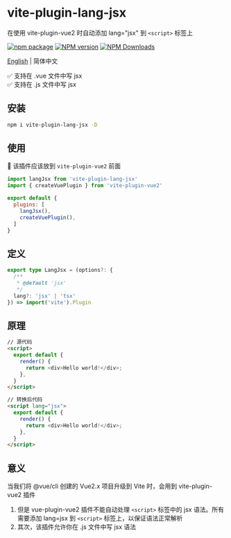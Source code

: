 # vite-plugin-lang-jsx

在使用 vite-plugin-vue2 时自动添加 lang="jsx" 到 `<script>` 标签上

[![npm package](https://nodei.co/npm/vite-plugin-lang-jsx.png?downloads=true&downloadRank=true&stars=true)](https://www.npmjs.com/package/vite-plugin-lang-jsx)
[![NPM version](https://img.shields.io/npm/v/vite-plugin-lang-jsx.svg?style=flat)](https://npmjs.org/package/vite-plugin-lang-jsx)
[![NPM Downloads](https://img.shields.io/npm/dm/vite-plugin-lang-jsx.svg?style=flat)](https://npmjs.org/package/vite-plugin-lang-jsx)

[English](https://github.com/vite-plugin/vite-plugin-lang-jsx/#readme) | 简体中文


✅ 支持在 .vue 文件中写 jsx  
✅ 支持在 .js 文件中写 jsx  

## 安装

```bash
npm i vite-plugin-lang-jsx -D
```

## 使用

🚧 该插件应该放到 `vite-plugin-vue2` 前面

```js
import langJsx from 'vite-plugin-lang-jsx'
import { createVuePlugin } from 'vite-plugin-vue2'

export default {
  plugins: [
    langJsx(),
    createVuePlugin(),
  ]
}
```

## 定义

```typescript
export type LangJsx = (options?: {
  /**
   * @default 'jsx'
   */
  lang?: 'jsx' | 'tsx'
}) => import('vite').Plugin
```

## 原理

```html
// 源代码
<script>
  export default {
    render() {
      return <div>Hello world!</div>;
    },
  }
</script>

// 转换后代码
<script lang="jsx">
  export default {
    render() {
      return <div>Hello world!</div>;
    },
  }
</script>
```

## 意义

当我们将 @vue/cli 创建的 Vue2.x 项目升级到 Vite 时，会用到 vite-plugin-vue2 插件

1. 但是 vue-plugin-vue2 插件不能自动处理 `<script>` 标签中的 jsx 语法。所有需要添加 lang=jsx 到 `<script>` 标签上，以保证语法正常解析
2. 其次，该插件允许你在 .js 文件中写 jsx 语法
